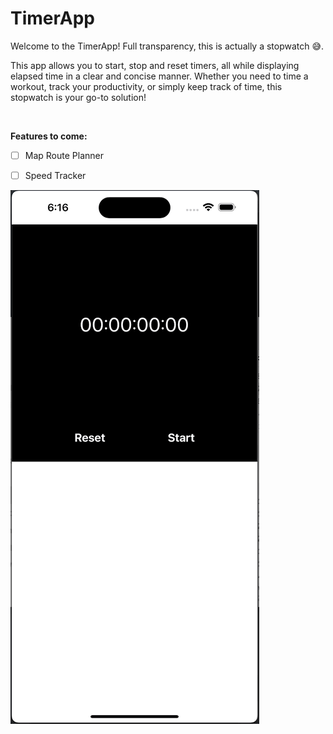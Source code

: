 # TimerApp 

Welcome to the TimerApp! Full transparency, this is actually a stopwatch 😅. 

This app allows you to start, stop and reset timers, all while displaying elapsed time in a clear and concise manner. Whether you need to time a workout, track your productivity, or simply keep track of time, this stopwatch is your go-to solution!



<br />

**Features to come:** 

- [ ] Map Route Planner
- [ ] Speed Tracker


![hippo](./TimerApp_Demo_SD.gif)